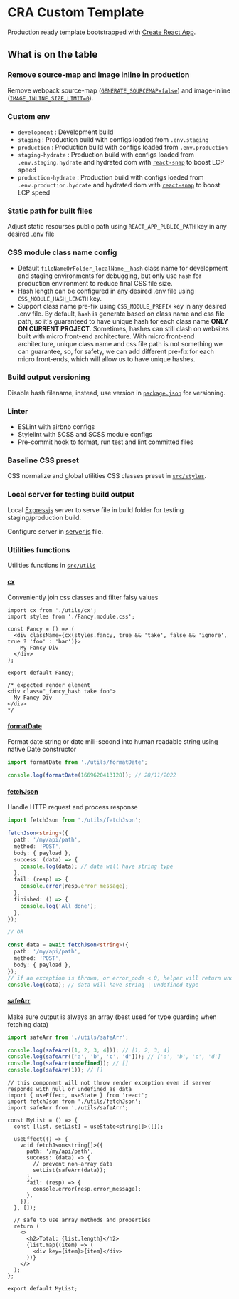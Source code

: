 # CRA Custom Template

Production ready template bootstrapped with [Create React App](https://github.com/facebook/create-react-app).

## What is on the table

### Remove source-map and image inline in production

Remove webpack source-map ([`GENERATE_SOURCEMAP=false`](/.env)) and image-inline ([`IMAGE_INLINE_SIZE_LIMIT=0`](/.env)).

### Custom env

- `development` : Development build
- `staging` : Production build with configs loaded from `.env.staging`
- `production` : Production build with configs loaded from `.env.production`
- `staging-hydrate` : Production build with configs loaded from `.env.staging.hydrate` and hydrated dom with [`react-snap`](https://www.npmjs.com/package/react-snap) to boost LCP speed
- `production-hydrate` : Production build with configs loaded from `.env.production.hydrate` and hydrated dom with [`react-snap`](https://www.npmjs.com/package/react-snap) to boost LCP speed

### Static path for built files

Adjust static resourses public path using `REACT_APP_PUBLIC_PATH` key in any desired .env file

### CSS module class name config

- Default `fileNameOrFolder_localName__hash` class name for development and staging environments for debugging, but only use `hash` for production environment to reduce final CSS file size.
- Hash length can be configured in any desired .env file using `CSS_MODULE_HASH_LENGTH` key.
- Support class name pre-fix using `CSS_MODULE_PREFIX` key in any desired .env file. By default, `hash` is generate based on class name and css file path, so it's guaranteed to have unique hash for each class name **ONLY ON CURRENT PROJECT**. Sometimes, hashes can still clash on websites built with micro front-end architecture. With micro front-end architecture, unique class name and css file path is not something we can guarantee, so, for safety, we can add different pre-fix for each micro front-ends, which will allow us to have unique hashes.

### Build output versioning

Disable hash filename, instead, use version in [`package.json`](/package.json) for versioning.

### Linter

- ESLint with airbnb configs
- Stylelint with SCSS and SCSS module configs
- Pre-commit hook to format, run test and lint committed files

### Baseline CSS preset

CSS normalize and global utilities CSS classes preset in [`src/styles`](/src/styles/).

### Local server for testing build output

Local [Expressjs](https://expressjs.com/) server to serve file in build folder for testing staging/production build.

Configure server in [server.js](./server.js) file.

### Utilities functions

Utilities functions in [`src/utils`](/src/utils/)

#### [cx](/src/utils/cx.ts)

Conveniently join css classes and filter falsy values

```tsx
import cx from './utils/cx';
import styles from './Fancy.module.css';

const Fancy = () => (
  <div className={cx(styles.fancy, true && 'take', false && 'ignore', true ? 'foo' : 'bar')}>
    My Fancy Div
  </div>
);

export default Fancy;

/* expected render element
<div class="_fancy_hash take foo">
  My Fancy Div
</div>
*/
```

#### [formatDate](/src/utils/formatDate.ts)

Format date string or date mili-second into human readable string using native Date constructor

```ts
import formatDate from './utils/formatDate';

console.log(formatDate(1669620413128)); // 28/11/2022
```

#### [fetchJson](/src/utils/fetchJson.ts)

Handle HTTP request and process response

```ts
import fetchJson from './utils/fetchJson';

fetchJson<string>({
  path: '/my/api/path',
  method: 'POST',
  body: { payload },
  success: (data) => {
    console.log(data); // data will have string type
  },
  fail: (resp) => {
    console.error(resp.error_message);
  },
  finished: () => {
    console.log('All done');
  },
});

// OR

const data = await fetchJson<string>({
  path: '/my/api/path',
  method: 'POST',
  body: { payload },
});
// if an exception is thrown, or error_code < 0, helper will return undefined
console.log(data); // data will have string | undefined type
```

#### [safeArr](/src/utils/safeArr.ts)

Make sure output is always an array (best used for type guarding when fetching data)

```ts
import safeArr from './utils/safeArr';

console.log(safeArr([1, 2, 3, 4])); // [1, 2, 3, 4]
console.log(safeArr(['a', 'b', 'c', 'd'])); // ['a', 'b', 'c', 'd']
console.log(safeArr(undefined)); // []
console.log(safeArr(1)); // []
```

```tsx
// this component will not throw render exception even if server responds with null or undefined as data
import { useEffect, useState } from 'react';
import fetchJson from './utils/fetchJson';
import safeArr from './utils/safeArr';

const MyList = () => {
  const [list, setList] = useState<string[]>([]);

  useEffect(() => {
    void fetchJson<string[]>({
      path: '/my/api/path',
      success: (data) => {
        // prevent non-array data
        setList(safeArr(data));
      },
      fail: (resp) => {
        console.error(resp.error_message);
      },
    });
  }, []);

  // safe to use array methods and properties
  return (
    <>
      <h2>Total: {list.length}</h2>
      {list.map((item) => (
        <div key={item}>{item}</div>
      ))}
    </>
  );
};

export default MyList;
```
